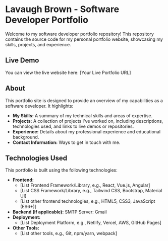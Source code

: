# Lavaugh Brown - Software Developer Portfolio

Welcome to my software developer portfolio repository! This repository contains the source code for my personal portfolio website, showcasing my skills, projects, and experience.

## Live Demo

You can view the live website here: [Your Live Portfolio URL]

## About

This portfolio site is designed to provide an overview of my capabilities as a software developer. It highlights:

* **My Skills:** A summary of my technical skills and areas of expertise.
* **Projects:** A collection of projects I've worked on, including descriptions, technologies used, and links to live demos or repositories.
* **Experience:** Details about my professional experience and educational background.
* **Contact Information:** Ways to get in touch with me.

## Technologies Used

This portfolio is built using the following technologies:

* **Frontend:**
    * [List Frontend Framework/Library, e.g., React, Vue.js, Angular]
    * [List CSS Framework/Library, e.g., Tailwind CSS, Bootstrap, Material UI]
    * [List other frontend technologies, e.g., HTML5, CSS3, JavaScript (ES6+)]
* **Backend (If applicable):**
    SMTP Server: Gmail
* **Deployment:**
    * [List Deployment Platform, e.g., Netlify, Vercel, AWS, GitHub Pages]
* **Other Tools:**
    * [List other tools, e.g., Git, npm/yarn, webpack]